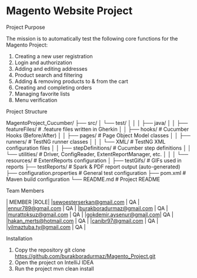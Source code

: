 # Magento Website Project

Project Purpose

The mission is to automatically test the following core functions for the Magento Project:

1. Creating a new user registration
2. Login and authorization
3. Adding and editing addresses
4. Product search and filtering
5. Adding & removing products to & from the cart
6. Creating and completing orders
7. Managing favorite lists
8. Menu verification

Project Structure

MagentoProject_Cucumber/
├── src/
│   └── test/
│       │
│       ├── java/
│       │   ├── featureFiles/                # .feature files written in Gherkin
│       │   ├── hooks/                       # Cucumber Hooks (Before/After)
│       │   ├── pages/                       # Page Object Model classes
│       │   ├── runners/                     # TestNG runner classes
│       │   │   └── XML/                     # TestNG XML configuration files
│       │   ├── stepDefinitions/             # Cucumber step definitions
│       │   └── utilities/                   # Driver, ConfigReader, ExtentReportManager, etc.
│       │
│       └── resources/                       # ExtentReports configuration
│
├── testGifs/                                # GIFs used in reports
├── testReports/                             # Spark & PDF report output (auto-generated)
├── configuration.properties                 # General test configuration
├── pom.xml                                  # Maven build configuration
└── README.md                                # Project README

Team Members

|           MEMBER        |ROLE|
|sewoesterserkan@gmail.com | QA |
|ennur789@gmail.com        | QA |
|burakboradurmaz@gmail.com | QA |
|murattoksuz@gmail.com     | QA |
|gokdemir.aysenur@gmail.com| QA |
|hakan_merts@hotmail.com   | QA |
|canibr97@gmail.com        | QA |
|yilmaztuba.ty@gmail.com   | QA |


Installation
1. Copy the repository
   git clone https://github.com/burakboradurmaz/Magento_Project.git
2. Open the project on IntelliJ IDEA
3. Run the project
   mvn clean install
